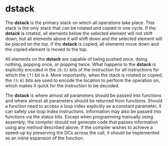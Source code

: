 # dstack

The **dstack** is the primary stack on which all operations take place. This stack is the only stack that can be rotated and copied in one cycle. If the **dstack** is rotated, all elements below the selected element will not shift down, but all elements above it will shift down and the selected element will be placed on the top. If the **dstack** is copied, all elements move down and the copied element is moved to the top.

All elements on the **dstack** are capable of being pushed once, doing nothing, popping once, or popping twice. What happens to the **dstack** is explicitly encoded in the `[6:5]` bits of the instruction for all instructions for which the `[7]` bit is `0`. More importantly, when the stack is rotated or copied, the `[5:0]` bits are used to encode the location to perform the operation on, which makes it quick for the instruction to be decoded.

The **dstack** is where almost all parameters should be passed into functions and where almost all parameters should be returned from functions. Should a function need to access a loop index explicitly as a constant parameter, it can safely use loop index instructions. Information may also be passed into functions via the status bits. Except when programming manually using assembly, the compiler should not generate code that passes information using any method described above. If the compiler wishes to achieve a speed-up by preserving the DCs across the call, it should be implemented as an inline expansion of the function.
